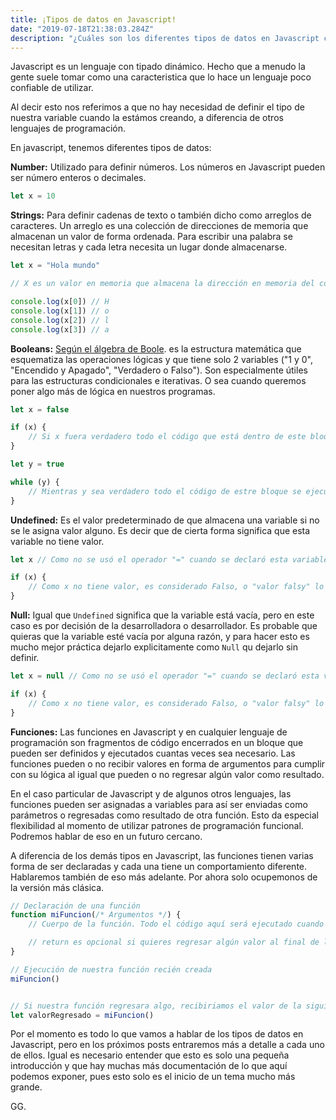 ```yaml
---
title: ¡Tipos de datos en Javascript!
date: "2019-07-18T21:38:03.284Z"
description: "¿Cuáles son los diferentes tipos de datos en Javascript como lenguaje de programación y para qué se utilizan?."
---
```


Javascript es un lenguaje con tipado dinámico. Hecho que a menudo la gente suele tomar como una caracteristica que lo hace un lenguaje poco confiable de utilizar.

Al decir esto nos referimos a que no hay necesidad de definir el tipo de nuestra variable cuando la estámos creando, a diferencia de otros lenguajes de programación.

En javascript, tenemos diferentes tipos de datos:

**Number:** Utilizado para definir números. Los números en Javascript pueden ser número enteros o decimales.
```javascript
let x = 10
```

**Strings:** Para definir cadenas de texto o también dicho como arreglos de caracteres. Un arreglo es una colección de direcciones de memoria que almacenan un valor de forma ordenada. Para escribir una palabra se necesitan letras y cada letra necesita un lugar donde almacenarse.

```javascript
let x = "Hola mundo"

// X es un valor en memoria que almacena la dirección en memoria del conjunto de caracteres.

console.log(x[0]) // H
console.log(x[1]) // o
console.log(x[2]) // l
console.log(x[3]) // a


```

**Booleans:** [Según el álgebra de Boole](https://es.wikipedia.org/wiki/%C3%81lgebra_de_Boole). es la estructura matemática que esquematiza las operaciones lógicas y que tiene solo 2 variables ("1 y 0", "Encendido y Apagado", "Verdadero o Falso"). Son especialmente útiles para las estructuras condicionales e iterativas. O sea cuando queremos poner algo más de lógica en nuestros programas.

```javascript
let x = false

if (x) {
    // Si x fuera verdadero todo el código que está dentro de este bloque se ejecutaría
}

let y = true

while (y) {
    // Mientras y sea verdadero todo el código de estre bloque se ejecutará. Si no tienes cuidado y nunca cambias el valor de y, en este caso vas a tener un "While Infinito" que nunca se va a detener.
}
```

**Undefined:** Es el valor predeterminado de que almacena una variable si no se le asigna valor alguno. Es decir que de cierta forma significa que esta variable no tiene valor.

```javascript
let x // Como no se usó el operador "=" cuando se declaró esta variable, la variable no tiene nada "Undefined"

if (x) {
    // Como x no tiene valor, es considerado Falso, o "valor falsy" lo que significa que no expliitamente es falso, pero que se considera falso en las estructuras iterativas y condicionales gracias a una característica de Javascript llamada "Coercion"
}

```

**Null:** Igual que `Undefined` significa que la variable está vacía, pero en este caso es por decisión de la desarrolladora o desarrollador. Es probable que quieras que la variable esté vacía por alguna razón, y para hacer esto es mucho mejor práctica dejarlo explicitamente como `Null` qu dejarlo sin definir.

```javascript
let x = null // Como no se usó el operador "=" cuando se declaró esta variable, la variable no tiene nada "Undefined"

if (x) {
    // Como x no tiene valor, es considerado Falso, o "valor falsy" lo que significa que no expliitamente es falso, pero que se considera falso en las estructuras iterativas y condicionales gracias a una característica de Javascript llamada "Coercion"
}

```

**Funciones:** Las funciones en Javascript y en cualquier lenguaje de programación son fragmentos de código encerrados en un bloque que pueden ser definidos y ejecutados cuantas veces sea necesario. Las funciones pueden o no recibir valores en forma de argumentos para cumplir con su lógica al igual que pueden o no regresar algún valor como resultado.

En el caso particular de Javascript y de algunos otros lenguajes, las funciones pueden ser asignadas a variables para así ser enviadas como parámetros o regresadas como resultado de otra función. Esto da especial flexibilidad al momento de utilizar patrones de programación funcional. Podremos hablar de eso en un futuro cercano.

A diferencia de los demás tipos en Javascript, las funciones tienen varias forma de ser declaradas y cada una tiene un comportamiento diferente. Hablaremos también de eso más adelante. Por ahora solo ocupemonos de la versión más clásica.

```javascript
// Declaración de una función
function miFuncion(/* Argumentos */) {
    // Cuerpo de la función. Todo el código aquí será ejecutado cuando la función sea declarada

    // return es opcional si quieres regresar algún valor al final de la ejecución de tu función
}

// Ejecución de nuestra función recién creada
miFuncion()


// Si nuestra función regresara algo, recibiriamos el valor de la siguiente forma
let valorRegresado = miFuncion()
```

Por el momento es todo lo que vamos a hablar de los tipos de datos en Javascript, pero en los próximos posts entraremos más a detalle a cada uno de ellos. Igual es necesario entender que esto es solo una pequeña introducción y que hay muchas más documentación de lo que aquí podemos exponer, pues esto solo es el inicio de un tema mucho más grande.

GG.